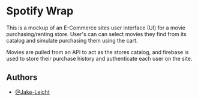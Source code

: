 
# Spotify Wrap

This is a mockup of an E-Commerce sites user interface (UI) for a movie purchasing/renting store. User's can can select movies they find from its catalog and simulate purchasing them using the cart. 

Movies are pulled from an API to act as the stores catalog, and firebase is used to store their purchase history and authenticate each user on the site.

## Authors

- [@Jake-Leicht](https://github.com/Jake-Leicht)
